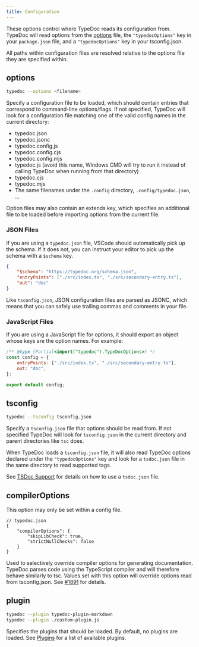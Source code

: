 ```yaml
---
title: Configuration
---
```


These options control where TypeDoc reads its configuration from. TypeDoc will read options
from the [options](#options) file, the `"typedocOptions"` key in your `package.json` file,
and a `"typedocOptions"` key in your tsconfig.json.

All paths within configuration files are resolved relative to the options file they
are specified within.

## options

```bash
typedoc --options <filename>
```

Specify a configuration file to be loaded, which should contain entries that correspond
to command-line options/flags. If not specified, TypeDoc will look for a configuration
file matching one of the valid config names in the current directory:

- typedoc.json
- typedoc.jsonc
- typedoc.config.js
- typedoc.config.cjs
- typedoc.config.mjs
- typedoc.js (avoid this name, Windows CMD will try to run it instead of calling TypeDoc when running from that directory)
- typedoc.cjs
- typedoc.mjs
- The same filenames under the `.config` directory, `.config/typedoc.json`, ...

Option files may also contain an extends key, which specifies an additional file
to be loaded before importing options from the current file.

### JSON Files

If you are using a `typedoc.json` file, VSCode should automatically pick up the schema.
If it does not, you can instruct your editor to pick up the schema with a `$schema` key.

```json
{
    "$schema": "https://typedoc.org/schema.json",
    "entryPoints": ["./src/index.ts", "./src/secondary-entry.ts"],
    "out": "doc"
}
```

Like `tsconfig.json`, JSON configuration files are parsed as JSONC, which means that you
can safely use trailing commas and comments in your file.

### JavaScript Files

If you are using a JavaScript file for options, it should export an object whose keys
are the option names. For example:

```js
/** @type {Partial<import("typedoc").TypeDocOptions>} */
const config = {
    entryPoints: ["./src/index.ts", "./src/secondary-entry.ts"],
    out: "doc",
};

export default config;
```

## tsconfig

```bash
typedoc --tsconfig tsconfig.json
```

Specify a `tsconfig.json` file that options should be read from. If not specified TypeDoc
will look for `tsconfig.json` in the current directory and parent directories like `tsc` does.

When TypeDoc loads a `tsconfig.json` file, it will also read TypeDoc options declared under
the `"typedocOptions"` key and look for a `tsdoc.json` file in the same directory to read
supported tags.

See [TSDoc Support](../doc-comments/tsdoc-support.md) for details on how to use a `tsdoc.json` file.

## compilerOptions

This option may only be set within a config file.

```jsonc
// typedoc.json
{
    "compilerOptions": {
        "skipLibCheck": true,
        "strictNullChecks": false
    }
}
```

Used to selectively override compiler options for generating documentation.
TypeDoc parses code using the TypeScript compiler and will therefore behave
similarly to tsc. Values set with this option will override options read from
tsconfig.json. See [#1891](https://github.com/TypeStrong/typedoc/pull/1891) for details.

## plugin

```bash
typedoc --plugin typedoc-plugin-markdown
typedoc --plugin ./custom-plugin.js
```

Specifies the plugins that should be loaded. By default, no plugins are loaded.
See [Plugins](../plugins.md) for a list of available plugins.
